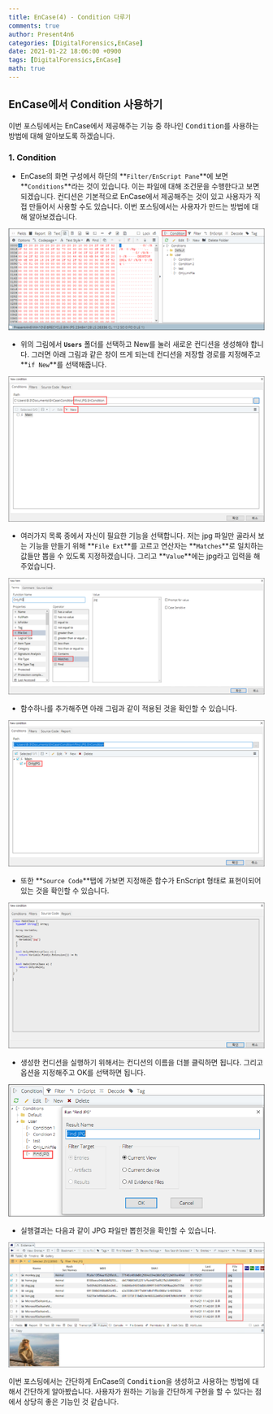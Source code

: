 ```yaml
---
title: EnCase(4) - Condition 다루기
comments: true
author: Present4n6
categories: [DigitalForensics,EnCase]
date: 2021-01-22 18:06:00 +0900
tags: [DigitalForensics,EnCase]
math: true
---
```

## **EnCase에서 Condition 사용하기**  

이번 포스팅에서는 EnCase에서 제공해주는 기능 중 하나인 <kbd>Condition</kbd>를 사용하는 방법에 대해 알아보도록 하겠습니다.  


### **1. Condition**

* EnCase의 화면 구성에서 하단의 **`Filter/EnScript Pane`**에 보면 **`Conditions`**라는 것이 있습니다. 이는 파일에 대해 조건문을 수행한다고 보면 되겠습니다. 컨디션은 기본적으로 EnCase에서 제공해주는 것이 있고 사용자가 직접 만들어서 사용할 수도 있습니다. 이번 포스팅에서는 사용자가 만드는 방법에 대해 알아보겠습니다.  

![upload-image](/assets/post/EnCase/47.png)  

* 위의 그림에서 **`Users`** 폴더를 선택하고 New를 눌러 새로운 컨디션을 생성해야 합니다. 그러면 아래 그림과 같은 창이 뜨게 되는데 컨디션을 저장할 경로를 지정해주고 **`if New`**를 선택해줍니다.  

![upload-image](/assets/post/EnCase/48.png)  

* 여러가지 목록 중에서 자신이 필요한 기능을 선택합니다. 저는 jpg 파일만 골라서 보는 기능을 만들기 위해 **`File Ext`**를 고르고 연산자는 **`Matches`**로 일치하는 값들만 뽑을 수 있도록 지정하겠습니다. 그리고 **`Value`**에는 jpg라고 입력을 해주었습니다.  

![upload-image](/assets/post/EnCase/49.png)  

* 함수하나를 추가해주면 아래 그림과 같이 적용된 것을 확인할 수 있습니다.  

![upload-image](/assets/post/EnCase/50.png)  

* 또한 **`Source Code`**탭에 가보면 지정해준 함수가 EnScript 형태로 표현이되어 있는 것을 확인할 수 있습니다.  

![upload-image](/assets/post/EnCase/51.png)  

* 생성한 컨디션을 실행하기 위해서는 컨디션의 이름을 더블 클릭하면 됩니다. 그리고 옵션을 지정해주고 OK를 선택하면 됩니다.  

![upload-image](/assets/post/EnCase/52.png)  


* 실행결과는 다음과 같이 JPG 파일만 뽑힌것을 확인할 수 있습니다.  

![upload-image](/assets/post/EnCase/53.png)  


이번 포스팅에서는 간단하게 EnCase의 <kbd>Condition</kbd>을 생성하고 사용하는 방법에 대해서 간단하게 알아봤습니다. 사용자가 원하는 기능을 간단하게 구현을 할 수 있다는 점에서 상당히 좋은 기능인 것 같습니다.






